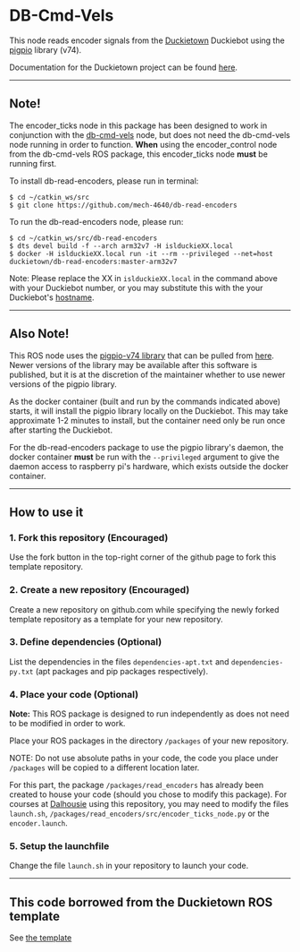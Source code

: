 # DB-Cmd-Vels
This node reads encoder signals from the [Duckietown](https://www.duckietown.org/) Duckiebot using the [pigpio](https://github.com/joan2937/pigpio) library (v74).

Documentation for the Duckietown project can be found [here](https://docs.duckietown.org/daffy/).

---
## Note!
The encoder_ticks node in this package has been designed to work in conjunction with the [db-cmd-vels](https://github.com/mech-4640/db-cmd-vels) node, but does not need the db-cmd-vels node running in order to function. 
**When** using the encoder_control node from the db-cmd-vels ROS package, 
this encoder_ticks node **must** be running first.


To install db-read-encoders, please run in terminal:

	$ cd ~/catkin_ws/src
	$ git clone https://github.com/mech-4640/db-read-encoders

To run the db-read-encoders node, please run:

	$ cd ~/catkin_ws/src/db-read-encoders
	$ dts devel build -f --arch arm32v7 -H islduckieXX.local
	$ docker -H islduckieXX.local run -it --rm --privileged --net=host duckietown/db-read-encoders:master-arm32v7

Note: Please replace the XX in `islduckieXX.local` in the command above with your Duckiebot number, or you may substitute this with the your Duckiebot's [hostname](https://docs.duckietown.org/DT19/opmanual_duckiebot/out/setup_duckiebot.html).

---

## Also Note!
This ROS node uses the [pigpio-v74 library](https://github.com/joan2937/pigpio) that can be pulled from [here](https://github.com/joan2937/pigpio).
Newer versions of the library may be available after this software is published, but it is at the discretion of the maintainer whether to use newer versions of the pigpio library.

As the docker container (built and run by the commands indicated above) starts, it will install the pigpio library locally on the Duckiebot. This may take approximate 1-2 minutes to install, but the container need only be run once after starting the Duckiebot.

For the db-read-encoders package to use the pigpio library's daemon, the docker container **must** be run with the `--privileged` argument to give the daemon access to raspberry pi's hardware, which exists outside the docker container.


---
	
## How to use it

### 1. Fork this repository (Encouraged)

Use the fork button in the top-right corner of the github page to fork this template repository.


### 2. Create a new repository (Encouraged)

Create a new repository on github.com while
specifying the newly forked template repository as
a template for your new repository.


### 3. Define dependencies (Optional)

List the dependencies in the files `dependencies-apt.txt` and
`dependencies-py.txt` (apt packages and pip packages respectively).


### 4. Place your code (Optional)

**Note:** This ROS package is designed to run independently as does not need to be modified in order to work.

Place your ROS packages in the directory `/packages` of
your new repository.

NOTE: Do not use absolute paths in your code,
the code you place under `/packages` will be copied to
a different location later.

For this part, the package `/packages/read_encoders` has already been created to house your code (should you chose to modify this package). For courses at [Dalhousie](https://www.dal.ca/faculty/engineering/mechanical.html) using this repository, you may need to modify the files `launch.sh`, `/packages/read_encoders/src/encoder_ticks_node.py` or the `encoder.launch`.


### 5. Setup the launchfile

Change the file `launch.sh` in your repository to launch your code.

---
## This code borrowed from the Duckietown ROS template
See [the template](https://github.com/duckietown/template-ros)
